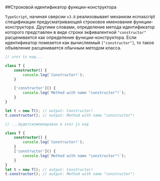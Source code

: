 ##Строковой идентификатор функции-конструктора

`TypeScript`, начиная сверсии `v3.6` реализовывает механизм ecmascript спецификации предусматривающей строковое именование функции-конструктора. Другими словами, определение метода идентификатор которого представлен в виде строки экфивалентной `"constructor"` расценивается как определение функции-конструктора. Если идентификатор помеается как вычисляемый `["constructor"]`, то такое объявление расценивается обычным методом класса.

```typescript
// этот ts код...

class T {
    constructor() {
        console.log(`Constructor!`);
    }

    ['constructor']() {
        console.log(`Method with name "constructor"!`);
    }
}

let t = new T(); // output: Constructor!
t.constructor(); // output: Method with name "constructor"!

// ...будетскомпилирован в этот js код

class T {
    constructor() {
        console.log(`Constructor!`);
    }
    ['constructor']() {
        console.log(`Method with name "constructor"!`);
    }
}
let t = new T(); // output: Constructor!
t.constructor(); // output: Method with name "constructor"!
```
